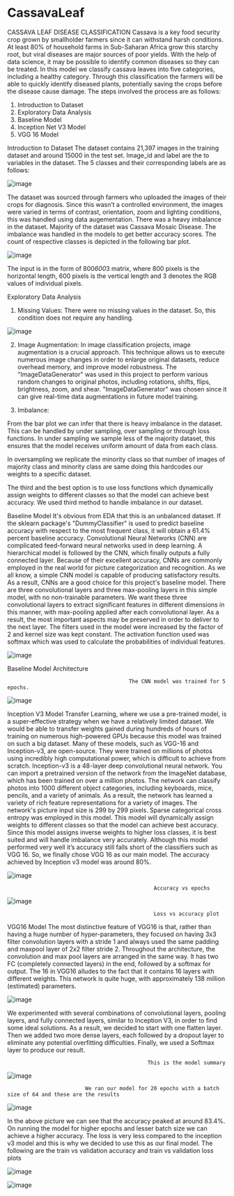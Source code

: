 # CassavaLeaf
CASSAVA LEAF DISEASE CLASSIFICATION
Cassava is a key food security crop grown by smallholder farmers since it can withstand harsh conditions. At least 80% of household farms in Sub-Saharan Africa grow this starchy root, but viral diseases are major sources of poor yields. With the help of data science, it may be possible to identify common diseases so they can be treated. In this model we classify cassava leaves into five categories, including a healthy category. Through this classification the farmers will be able to quickly identify diseased plants, potentially saving the crops before the disease cause damage.
The steps involved the process are as follows:
1.	Introduction to Dataset
2.	Exploratory Data Analysis
3.	Baseline Model
4.	Inception Net V3 Model
5.	VGG 16 Model

Introduction to Dataset
The dataset contains 21,397 images in the training dataset and around 15000 in the test set. Image_id and label are the to variables in the dataset. The 5 classes and their corresponding labels are as follows:

![image](https://user-images.githubusercontent.com/89599670/202519335-a0b0bd32-551c-4e3b-ab5d-d8f80e1903d3.png)

 The dataset was sourced through farmers who uploaded the images of their crops for diagnosis. Since this wasn’t a controlled environment, the images were varied in terms of contrast, orientation, zoom and lighting conditions, this was handled using data augementation. There was a heavy imbalance in the dataset. Majority of the dataset was Cassava Mosaic Disease. The imbalance was handled in the models to get better accuracy scores. The count of respective classes is depicted in the following bar plot.
 
 ![image](https://user-images.githubusercontent.com/89599670/202519479-b2824c5a-497c-4e57-bd00-5b3a52976ef2.png)
 
The input is in the form of 800*600*3 matrix, where 800 pixels is the horizontal length, 600 pixels is the vertical length and 3 denotes the RGB values of individual pixels.

Exploratory Data Analysis

1.	Missing Values:
 There were no missing values in the dataset. So, this condition does not require any handling.
 
 ![image](https://user-images.githubusercontent.com/89599670/202519555-cb0be4a7-abea-440c-b518-df04921fbced.png)

2.	Image Augmentation:
 In image classification projects, image augmentation is a crucial approach. This technique allows us to execute numerous image changes in order to enlarge original datasets, reduce overhead memory, and improve model robustness. The "ImageDataGenerator" was used in this project to perform various random changes to original photos, including rotations, shifts, flips, brightness, zoom, and shear. "ImageDataGenerator" was chosen since it can give real-time data augmentations in future model training.

3.	Imbalance: 

From the bar plot we can infer that there is heavy imbalance in the dataset. This can be handled by under sampling, over sampling or through loss functions. In under sampling we sample less of the majority dataset, this ensures that the model receives uniform amount of data from each class. 

In oversampling we replicate the minority class so that number of images of majority class and minority class are same doing this hardcodes our weights to a specific dataset.

The third and the best option is to use loss functions which dynamically assign weights to different classes so that the model can achieve best accuracy. We used third method to handle imbalance in our dataset.


Baseline Model
It's obvious from EDA that this is an unbalanced dataset. If the sklearn package's "DummyClassifier" is used to predict baseline accuracy with respect to the most frequent class, it will obtain a 61.4% percent baseline accuracy. 
Convolutional Neural Networks (CNN) are complicated feed-forward neural networks used in deep learning. A hierarchical model is followed by the CNN, which finally outputs a fully connected layer. Because of their excellent accuracy, CNNs are commonly employed in the real world for picture categorization and recognition.
As we all know, a simple CNN model is capable of producing satisfactory results. As a result, CNNs are a good choice for this project's baseline model. There are three convolutional layers and three max-pooling layers in this simple model, with no non-trainable parameters. 
We want these three convolutional layers to extract significant features in different dimensions in this manner, with max-pooling applied after each convolutional layer. As a result, the most important aspects may be preserved in order to deliver to the next layer.
The filters used in the model were increased by the factor of 2 and kernel size was kept constant. The activation function used was softmax which was used to calculate the probabilities of individual features.

![image](https://user-images.githubusercontent.com/89599670/202519828-3a7b56ec-bbac-48a9-b1de-3a107431a104.png)
 
Baseline Model Architecture

                                           The CNN model was trained for 5 epochs. 
 
 ![image](https://user-images.githubusercontent.com/89599670/202519887-38d40c8b-3ace-4a56-ae2d-787d2a0f5e62.png)

Inception V3 Model
Transfer Learning, where we use a pre-trained model, is a super-effective strategy when we have a relatively limited dataset. We would be able to transfer weights gained during hundreds of hours of training on numerous high-powered GPUs because this model was trained on such a big dataset. Many of these models, such as VGG-16 and Inception-v3, are open-source. They were trained on millions of photos using incredibly high computational power, which is difficult to achieve from scratch.
Inception-v3 is a 48-layer deep convolutional neural network. You can import a pretrained version of the network from the ImageNet database, which has been trained on over a million photos. The network can classify photos into 1000 different object categories, including keyboards, mice, pencils, and a variety of animals. As a result, the network has learned a variety of rich feature representations for a variety of images. The network's picture input size is 299 by 299 pixels.
Sparse categorical cross entropy was employed in this model. This model will dynamically assign weights to different classes so that the model can achieve best accuracy. Since this model assigns inverse weights to higher loss classes, it is best suited and will handle imbalance very accurately.
Although this model performed very well it’s accuracy still falls short of the classifiers such as VGG 16. So, we finally chose VGG 16 as our main model. The accuracy achieved by Inception v3 model was around 80%.
 
 ![image](https://user-images.githubusercontent.com/89599670/202519944-596d4219-3439-48fc-aeda-9d2dab8358db.png)

 
                                                   Accuracy vs epochs
  
![image](https://user-images.githubusercontent.com/89599670/202520042-dc08dffe-2491-4f9d-8c1e-d41e60d6a5c8.png)
 
                                                   Loss vs accuracy plot

VGG16 Model
The most distinctive feature of VGG16 is that, rather than having a huge number of hyper-parameters, they focused on having 3x3 filter convolution layers with a stride 1 and always used the same padding and maxpool layer of 2x2 filter stride 2. Throughout the architecture, the convolution and max pool layers are arranged in the same way. It has two FC (completely connected layers) in the end, followed by a softmax for output. The 16 in VGG16 alludes to the fact that it contains 16 layers with different weights. This network is quite huge, with approximately 138 million (estimated) parameters.
	
![image](https://user-images.githubusercontent.com/89599670/202520216-8305d8a8-d6ef-4fd9-a1ca-d790d6844fcd.png)

We experimented with several combinations of convolutional layers, pooling layers, and fully connected layers, similar to Inception V3, in order to find some ideal solutions. As a result, we decided to start with one flatten layer. Then we added two more dense layers, each followed by a dropout layer to eliminate any potential overfitting difficulties. Finally, we used a Softmax layer to produce our result.
 
                                                 This is the model summary

![image](https://user-images.githubusercontent.com/89599670/202520281-d12f498b-cfe5-4cdb-b0ba-3cc9e5ef36a7.png)

                             We ran our model for 20 epochs with a batch size of 64 and these are the results		
 
 ![image](https://user-images.githubusercontent.com/89599670/202520345-577324db-5b3d-4351-9418-7b8ae29f80bf.png)

In the above picture we can see that the accuracy peaked at around 83.4%. On running the model for higher epochs and lesser batch size we can achieve a higher accuracy. The loss is very less compared to the inception v3 model and this is why we decided to use this as our final model.
The following are the train vs validation accuracy and train vs validation loss plots

![image](https://user-images.githubusercontent.com/89599670/202520644-be3bdbc0-911a-4b33-84c8-4a83c92e4405.png)

![image](https://user-images.githubusercontent.com/89599670/202520696-7260f707-7405-446c-afef-049f6f463964.png)
